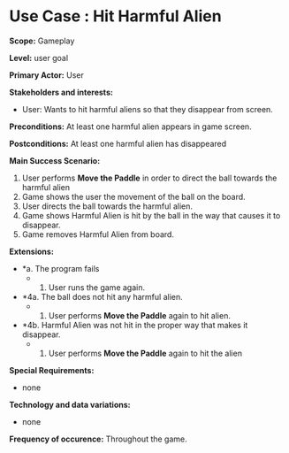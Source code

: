 # Use Case : Hit Harmful Alien

**Scope:** Gameplay

**Level:** user goal

**Primary Actor:** User  

**Stakeholders and interests:**  

 -   User: Wants to hit harmful aliens so that they disappear from screen.

**Preconditions:** At least one harmful alien appears in game screen. 

**Postconditions:** At least one harmful alien has disappeared

**Main Success Scenario:**  

1. User performs __Move the Paddle__ in order to direct the ball towards the harmful alien
2. Game shows the user the movement of the ball on the board.
3. User directs the ball towards the harmful alien.
4. Game shows Harmful Alien is hit by the ball in the way that causes it to disappear.
5. Game removes Harmful Alien from board.

**Extensions:**  

-   *a. The program fails
    -   1.  User runs the game again.
-   *4a. The ball does not hit any harmful alien. 
    -   1.  User performs __Move the Paddle__ again to hit alien.
-   *4b. Harmful Alien was not hit in the proper way that makes it disappear. 
    -   1.  User performs __Move the Paddle__ again to hit the alien

**Special Requirements:**
- none

**Technology and data variations:**
- none

**Frequency of occurence:** Throughout the game.